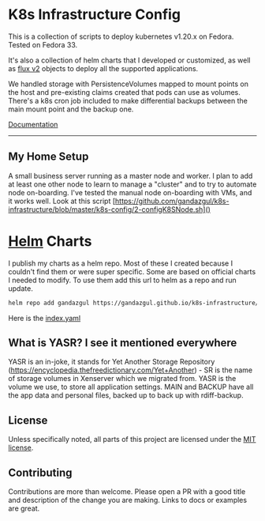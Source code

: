 # K8s Infrastructure Config

This is a collection of scripts to deploy kubernetes v1.20.x on Fedora. Tested on Fedora 33.

It's also a collection of helm charts that I developed or customized, as well as
[flux v2](https://toolkit.fluxcd.io/) objects to deploy all the supported applications.

We handled storage with PersistenceVolumes mapped to mount points on the host and pre-existing claims created that pods
can use as volumes. There's a k8s cron job included to make differential backups between the main mount point and the
backup one.

[Documentation](https://gandazgul.github.io/k8s-infrastructure/)

---

## My Home Setup

A small business server running as a master node and worker. I plan to add at least one other node to learn to manage
a "cluster" and to try to automate node on-boarding. I've tested the manual node on-boarding with VMs, and it works
well. Look at this script [https://github.com/gandazgul/k8s-infrastructure/blob/master/k8s-config/2-configK8SNode.sh]()

# [Helm](https://helm.sh) Charts

I publish my charts as a helm repo. Most of these I created because I couldn't find them or were super specific. Some
are based on official charts I needed to modify. To use them add this url to helm as a repo and run update.

```bash
helm repo add gandazgul https://gandazgul.github.io/k8s-infrastructure/
``` 

Here is the [index.yaml](https://gandazgul.github.io/k8s-infrastructure/index.yaml)

## What is YASR? I see it mentioned everywhere

YASR is an in-joke, it stands for Yet Another Storage
Repository (https://encyclopedia.thefreedictionary.com/Yet+Another) - SR is the name of storage volumes in Xenserver
which we migrated from. YASR is the volume we use, to store all application settings. MAIN and BACKUP have all the app
data and personal files, backed up to back up with rdiff-backup.

## License

Unless specifically noted, all parts of this project are licensed under
the [MIT license](https://github.com/gandazgul/k8s-infrastructure/blob/master/LICENSE.md).

## Contributing

Contributions are more than welcome. Please open a PR with a good title and description of the change you are making.
Links to docs or examples are great.

